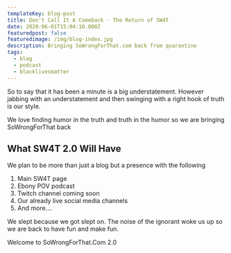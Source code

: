 ```yaml
---
templateKey: blog-post
title: Don't Call It A Comeback - The Return of SW4T
date: 2020-06-01T15:04:10.000Z
featuredpost: false
featuredimage: /img/blog-index.jpg
description: Bringing SoWrongForThat.com back from quarantine
tags:
  - blog
  - podcast
  - blacklivesmatter
---
```


So to say that it has been a minute is a big understatement.  However jabbing with an understatement and then swinging with a right hook of truth is our style.

We love finding humor in the truth and truth in the humor so we are bringing SoWrongForThat back

## What SW4T 2.0 Will Have

We plan to be more than just a blog but a presence with the following

1. Main SW4T page
2. Ebony POV podcast
3. Twitch channel coming soon
4. Our already live social media channels
5. And more....

We slept because we got slept on. The noise of the ignorant woke us up so we are back to have fun and make fun.

Welcome to SoWrongForThat.Com 2.0
